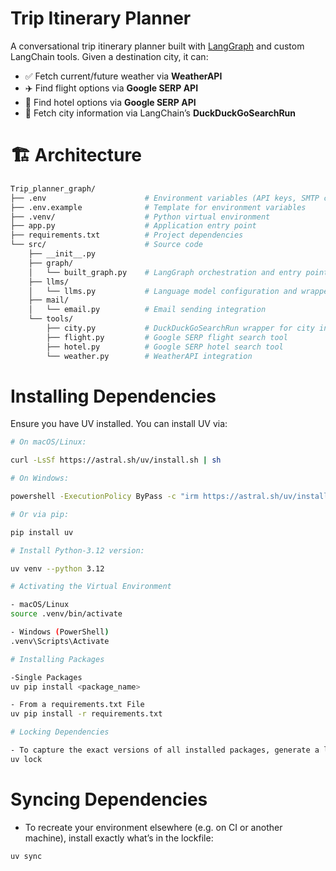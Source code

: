 # Trip Itinerary Planner

A conversational trip itinerary planner built with [LangGraph](https://github.com/langgraph/langgraph) and custom LangChain tools. Given a destination city, it can:

- ✅ Fetch current/future weather via **WeatherAPI**  
- ✈️ Find flight options via **Google SERP API**  
- 🏨 Find hotel options via **Google SERP API**  
- 📜 Fetch city information via LangChain’s **DuckDuckGoSearchRun**


# 🏗️ Architecture
```bash
Trip_planner_graph/
├── .env                      # Environment variables (API keys, SMTP creds)
├── .env.example              # Template for environment variables
├── .venv/                    # Python virtual environment
├── app.py                    # Application entry point
├── requirements.txt          # Project dependencies
└── src/                      # Source code
    ├── __init__.py
    ├── graph/
    │   └── built_graph.py    # LangGraph orchestration and entry point
    ├── llms/
    │   └── llms.py           # Language model configuration and wrappers
    ├── mail/
    │   └── email.py          # Email sending integration
    └── tools/
        ├── city.py           # DuckDuckGoSearchRun wrapper for city info
        ├── flight.py         # Google SERP flight search tool
        ├── hotel.py          # Google SERP hotel search tool
        └── weather.py        # WeatherAPI integration

```
# Installing Dependencies

Ensure you have UV installed. You can install UV via:

```bash
# On macOS/Linux:

curl -LsSf https://astral.sh/uv/install.sh | sh
```
```bash
# On Windows:

powershell -ExecutionPolicy ByPass -c "irm https://astral.sh/uv/install.ps1 | iex"
```
```bash
# Or via pip:

pip install uv
```

```bash
# Install Python-3.12 version:

uv venv --python 3.12
```
```bash
# Activating the Virtual Environment

- macOS/Linux
source .venv/bin/activate
```

```bash
- Windows (PowerShell)
.venv\Scripts\Activate
```

```bash
# Installing Packages

-Single Packages
uv pip install <package_name>

- From a requirements.txt File
uv pip install -r requirements.txt
```

```bash
# Locking Dependencies

- To capture the exact versions of all installed packages, generate a lockfile:
uv lock
```


# Syncing Dependencies
- To recreate your environment elsewhere (e.g. on CI or another machine), install exactly what’s in the lockfile:

```bash
uv sync
```

